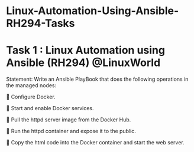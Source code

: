 # Linux-Automation-Using-Ansible-RH294-Tasks

# Task 1 : Linux Automation using Ansible (RH294) @LinuxWorld
Statement:
Write an Ansible PlayBook that does the following operations in the managed nodes:

🔹 Configure Docker.

🔹 Start and enable Docker services.

🔹 Pull the httpd server image from the Docker Hub.

🔹 Run the httpd container and expose it to the public.

🔹 Copy the html code into the Docker container and start the web server.

